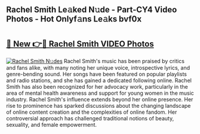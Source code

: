 ## Rachel Smith Le𝚊ked N𝚞de - Part-CY4 Video Photos - Hot Onlyf𝚊ns Le𝚊ks bvf0x

# <h2><a href="http://ac13376.deff.icu/?id=Rachel+Smith">🔗 New 👉🔴 Rachel Smith VIDEO Photos</a></h2>

[![Rachel Smith N𝚞des](https://i.imgur.com/rIISA9y.gif)](http://ac13376.deff.icu/?id=Rachel+Smith)
Rachel Smith's music has been praised by critics and fans alike, with many noting her unique voice, introspective lyrics, and genre-bending sound. Her songs have been featured on popular playlists and radio stations, and she has gained a dedicated following online. Rachel Smith has also been recognized for her advocacy work, particularly in the area of mental health awareness and support for young women in the music industry. Rachel Smith's influence extends beyond her online presence. Her rise to prominence has sparked discussions about the changing landscape of online content creation and the complexities of online fandom. Her controversial approach has challenged traditional notions of beauty, sexuality, and female empowerment.
